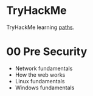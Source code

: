 # TryHackMe
TryHackMe learning [paths](https://tryhackme.com/paths).

# 00 Pre Security
- Network fundamentals
- How the web works
- Linux fundamentals
- Windows fundamentals